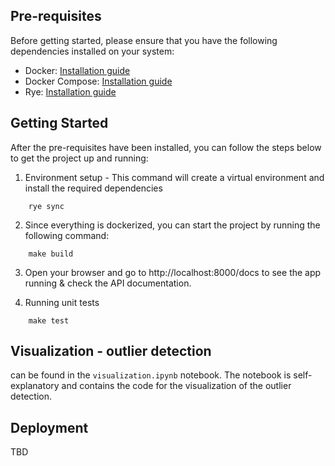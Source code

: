 ## Pre-requisites

Before getting started, please ensure that you have the following dependencies installed on your system:

- Docker: [Installation guide](https://docs.docker.com/get-docker/)
- Docker Compose: [Installation guide](https://docs.docker.com/compose/install/)
- Rye: [Installation guide](https://rye.astral.sh/)

## Getting Started

After the pre-requisites have been installed, you can follow the steps below to get the project up and running:

1. Environment setup - This command will create a virtual environment and install the required dependencies
```shell
    rye sync
```

2. Since everything is dockerized, you can start the project by running the following command:
```shell
    make build
```

3. Open your browser and go to http://localhost:8000/docs to see the app running & check the API documentation.

4. Running unit tests
```shell
    make test
```

## Visualization - outlier detection
can be found in the ```visualization.ipynb``` notebook. The notebook is self-explanatory and contains the code for the visualization of the outlier detection.

## Deployment
TBD
